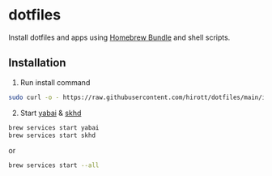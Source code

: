 # dotfiles
Install dotfiles and apps using [Homebrew Bundle](https://github.com/Homebrew/homebrew-bundle) and shell scripts.

## Installation

1. Run install command
```sh
sudo curl -o - https://raw.githubusercontent.com/hirott/dotfiles/main/install.sh | sh
```

2. Start [yabai](https://github.com/koekeishiya/yabai) & [skhd](https://github.com/koekeishiya/skhd)
```sh
brew services start yabai
brew services start skhd
```
or
```sh
brew services start --all
```
